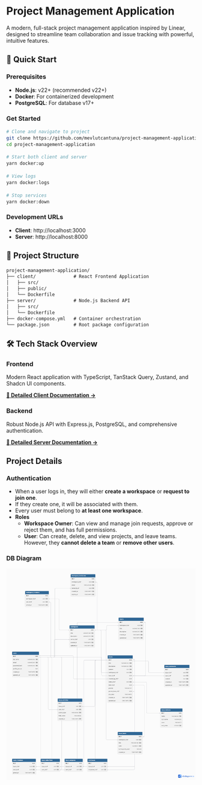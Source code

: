 # Project Management Application

A modern, full-stack project management application inspired by Linear, designed to streamline team collaboration and issue tracking with powerful, intuitive features.

## 🚀 Quick Start

### Prerequisites

- **Node.js**: v22+ (recommended v22+)
- **Docker**: For containerized development
- **PostgreSQL**: For database v17+

### Get Started

```bash
# Clone and navigate to project
git clone https://github.com/mevlutcantuna/project-management-application
cd project-management-application

# Start both client and server
yarn docker:up

# View logs
yarn docker:logs

# Stop services
yarn docker:down
```

### Development URLs

- **Client**: http://localhost:3000
- **Server**: http://localhost:8000

## 📁 Project Structure

```
project-management-application/
├── client/              # React Frontend Application
│   ├── src/
│   ├── public/
│   └── Dockerfile
├── server/              # Node.js Backend API
│   ├── src/
│   └── Dockerfile
├── docker-compose.yml   # Container orchestration
└── package.json         # Root package configuration
```

## 🛠️ Tech Stack Overview

### Frontend

Modern React application with TypeScript, TanStack Query, Zustand, and Shadcn UI components.

**[📖 Detailed Client Documentation →](client/README.md)**

### Backend

Robust Node.js API with Express.js, PostgreSQL, and comprehensive authentication.

**[📖 Detailed Server Documentation →](server/README.md)**

## Project Details

### Authentication

- When a user logs in, they will either **create a workspace** or **request to join one**.
- If they create one, it will be associated with them.
- Every user must belong to **at least one workspace**.
- **Roles**
  - **Workspace Owner**:
    Can view and manage join requests, approve or reject them, and has full permissions.
  - **User**:
    Can create, delete, and view projects, and leave teams.
    However, they **cannot delete a team** or **remove other users**.

### DB Diagram

![DB Diagram](https://github.com/mevlutcantuna/project-management-application/blob/main/server/screenshots/db-diagram.png?raw=true)
